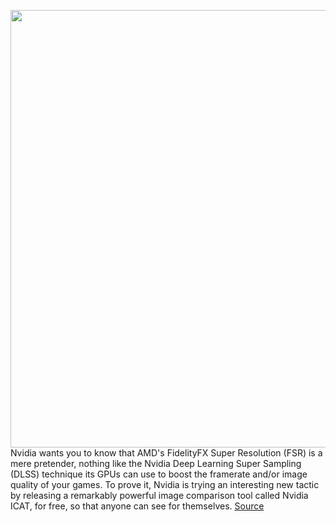 <img src='https://cdn.vox-cdn.com/thumbor/sMhZiVTM4MoISBQ0pQH-GjC0bgM=/0x0:2640x1749/1200x800/filters:focal(1284x1037:1706x1459)/cdn.vox-cdn.com/uploads/chorus_image/image/70148694/twarren_rtx3080_3_2.0.jpg' width='700px' /><br/>
Nvidia wants you to know that AMD's FidelityFX Super Resolution (FSR) is a mere pretender, nothing like the Nvidia Deep Learning Super Sampling (DLSS) technique its GPUs can use to boost the framerate and/or image quality of your games. To prove it, Nvidia is trying an interesting new tactic by releasing a remarkably powerful image comparison tool called Nvidia ICAT, for free, so that anyone can see for themselves.
<a href='https://www.theverge.com/2021/11/16/22784404/nvidia-icat-dlss-spatial-temporal-upscaling-graphics'> Source <a/>